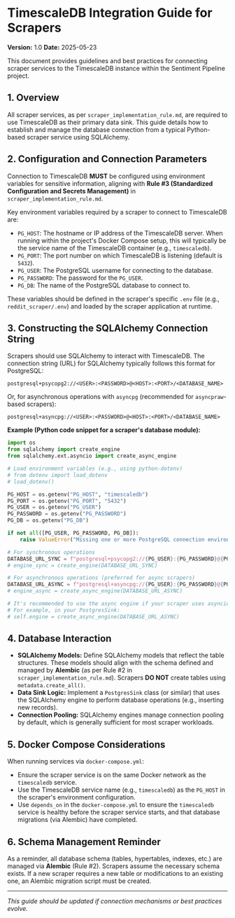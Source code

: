 # TimescaleDB Integration Guide for Scrapers

**Version:** 1.0
**Date:** 2025-05-23

This document provides guidelines and best practices for connecting scraper services to the TimescaleDB instance within the Sentiment Pipeline project.

## 1. Overview

All scraper services, as per `scraper_implementation_rule.md`, are required to use TimescaleDB as their primary data sink. This guide details how to establish and manage the database connection from a typical Python-based scraper service using SQLAlchemy.

## 2. Configuration and Connection Parameters

Connection to TimescaleDB **MUST** be configured using environment variables for sensitive information, aligning with **Rule #3 (Standardized Configuration and Secrets Management)** in `scraper_implementation_rule.md`.

Key environment variables required by a scraper to connect to TimescaleDB are:

*   `PG_HOST`: The hostname or IP address of the TimescaleDB server. When running within the project's Docker Compose setup, this will typically be the service name of the TimescaleDB container (e.g., `timescaledb`).
*   `PG_PORT`: The port number on which TimescaleDB is listening (default is `5432`).
*   `PG_USER`: The PostgreSQL username for connecting to the database.
*   `PG_PASSWORD`: The password for the `PG_USER`.
*   `PG_DB`: The name of the PostgreSQL database to connect to.

These variables should be defined in the scraper's specific `.env` file (e.g., `reddit_scraper/.env`) and loaded by the scraper application at runtime.

## 3. Constructing the SQLAlchemy Connection String

Scrapers should use SQLAlchemy to interact with TimescaleDB. The connection string (URL) for SQLAlchemy typically follows this format for PostgreSQL:

```
postgresql+psycopg2://<USER>:<PASSWORD>@<HOST>:<PORT>/<DATABASE_NAME>
```

Or, for asynchronous operations with `asyncpg` (recommended for `asyncpraw`-based scrapers):

```
postgresql+asyncpg://<USER>:<PASSWORD>@<HOST>:<PORT>/<DATABASE_NAME>
```

**Example (Python code snippet for a scraper's database module):**

```python
import os
from sqlalchemy import create_engine
from sqlalchemy.ext.asyncio import create_async_engine

# Load environment variables (e.g., using python-dotenv)
# from dotenv import load_dotenv
# load_dotenv()

PG_HOST = os.getenv("PG_HOST", "timescaledb")
PG_PORT = os.getenv("PG_PORT", "5432")
PG_USER = os.getenv("PG_USER")
PG_PASSWORD = os.getenv("PG_PASSWORD")
PG_DB = os.getenv("PG_DB")

if not all([PG_USER, PG_PASSWORD, PG_DB]):
    raise ValueError("Missing one or more PostgreSQL connection environment variables (PG_USER, PG_PASSWORD, PG_DB)")

# For synchronous operations
DATABASE_URL_SYNC = f"postgresql+psycopg2://{PG_USER}:{PG_PASSWORD}@{PG_HOST}:{PG_PORT}/{PG_DB}"
# engine_sync = create_engine(DATABASE_URL_SYNC)

# For asynchronous operations (preferred for async scrapers)
DATABASE_URL_ASYNC = f"postgresql+asyncpg://{PG_USER}:{PG_PASSWORD}@{PG_HOST}:{PG_PORT}/{PG_DB}"
# engine_async = create_async_engine(DATABASE_URL_ASYNC)

# It's recommended to use the async engine if your scraper uses asyncio
# For example, in your PostgresSink:
# self.engine = create_async_engine(DATABASE_URL_ASYNC)
```

## 4. Database Interaction

*   **SQLAlchemy Models:** Define SQLAlchemy models that reflect the table structures. These models should align with the schema defined and managed by **Alembic** (as per Rule #2 in `scraper_implementation_rule.md`). Scrapers **DO NOT** create tables using `metadata.create_all()`.
*   **Data Sink Logic:** Implement a `PostgresSink` class (or similar) that uses the SQLAlchemy engine to perform database operations (e.g., inserting new records).
*   **Connection Pooling:** SQLAlchemy engines manage connection pooling by default, which is generally sufficient for most scraper workloads.

## 5. Docker Compose Considerations

When running services via `docker-compose.yml`:

*   Ensure the scraper service is on the same Docker network as the `timescaledb` service.
*   Use the TimescaleDB service name (e.g., `timescaledb`) as the `PG_HOST` in the scraper's environment configuration.
*   Use `depends_on` in the `docker-compose.yml` to ensure the `timescaledb` service is healthy before the scraper service starts, and that database migrations (via Alembic) have completed.

## 6. Schema Management Reminder

As a reminder, all database schema (tables, hypertables, indexes, etc.) are managed via **Alembic** (Rule #2). Scrapers assume the necessary schema exists. If a new scraper requires a new table or modifications to an existing one, an Alembic migration script must be created.

---
*This guide should be updated if connection mechanisms or best practices evolve.*
